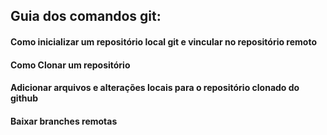 ## Guia dos comandos git:


#### Como inicializar um repositório local git e vincular no repositório remoto

#### Como Clonar um repositório

#### Adicionar arquivos e alterações locais para o repositório clonado do github  

#### Baixar branches remotas
